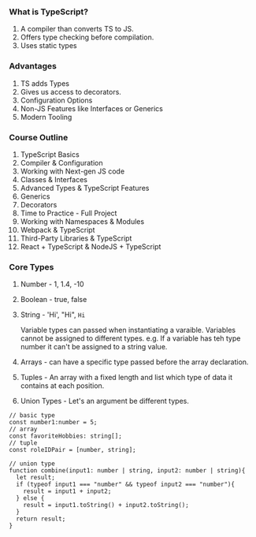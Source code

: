 ### What is TypeScript?

1. A compiler than converts TS to JS.
1. Offers type checking before compilation.
1. Uses static types

### Advantages

1. TS adds Types
2. Gives us access to decorators.
3. Configuration Options
4. Non-JS Features like Interfaces or Generics
5. Modern Tooling

### Course Outline

1. TypeScript Basics
2. Compiler & Configuration
3. Working with Next-gen JS code
4. Classes & Interfaces
5. Advanced Types & TypeScript Features
6. Generics
7. Decorators
8. Time to Practice - Full Project
9. Working with Namespaces & Modules
10. Webpack & TypeScript
11. Third-Party Libraries & TypeScript
12. React + TypeScript & NodeJS + TypeScript

### Core Types

1. Number - 1, 1.4, -10

2. Boolean - true, false

3. String - 'Hi', "Hi", ` Hi `

   Variable types can passed when instantiating a varaible. Variables cannot be assigned to different types. e.g. If a variable has teh type number it can't be assigned to a string value.

4. Arrays - can have a specific type passed before the array declaration.

5. Tuples - An array with a fixed length and list which type of data it contains at each position.

4. Union Types - Let's an argument be different types. 

```tsx
// basic type
const number1:number = 5;
// array
const favoriteHobbies: string[];
// tuple 
const roleIDPair = [number, string];

// union type
function combine(input1: number | string, input2: number | string){
  let result;
  if (typeof input1 === "number" && typeof input2 === "number"){
    result = input1 + input2;
  } else {
    result = input1.toString() + input2.toString();
  }
  return result;
}
```

